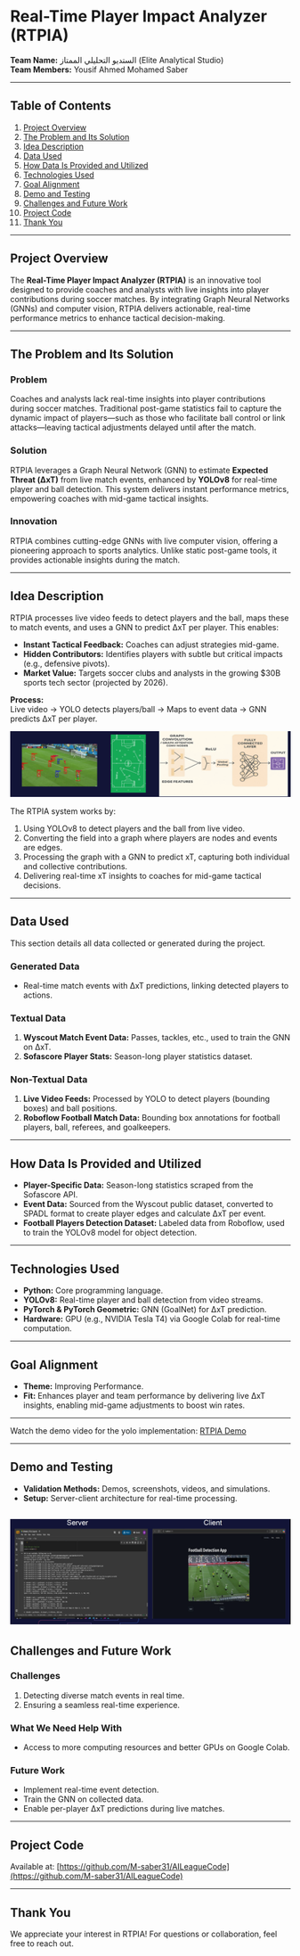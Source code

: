 # Real-Time Player Impact Analyzer (RTPIA)

**Team Name:** اﻟﺴﺘﺪﻳﻮ اﻟﺘﺤﻠﻴﻠﻲ اﻟﻤﻤﺘﺎز (Elite Analytical Studio)  
**Team Members:** Yousif Ahmed Mohamed Saber  

---

## Table of Contents
1. [Project Overview](#project-overview)
2. [The Problem and Its Solution](#the-problem-and-its-solution)
3. [Idea Description](#idea-description)
4. [Data Used](#data-used)
5. [How Data Is Provided and Utilized](#how-data-is-provided-and-utilized)
6. [Technologies Used](#technologies-used)
7. [Goal Alignment](#goal-alignment)
8. [Demo and Testing](#demo-and-testing)
9. [Challenges and Future Work](#challenges-and-future-work)
10. [Project Code](#project-code)
11. [Thank You](#thank-you)

---

## Project Overview
The **Real-Time Player Impact Analyzer (RTPIA)** is an innovative tool designed to provide coaches and analysts with live insights into player contributions during soccer matches. By integrating Graph Neural Networks (GNNs) and computer vision, RTPIA delivers actionable, real-time performance metrics to enhance tactical decision-making.

---

## The Problem and Its Solution

### Problem
Coaches and analysts lack real-time insights into player contributions during soccer matches. Traditional post-game statistics fail to capture the dynamic impact of players—such as those who facilitate ball control or link attacks—leaving tactical adjustments delayed until after the match.

### Solution
RTPIA leverages a Graph Neural Network (GNN) to estimate **Expected Threat (ΔxT)** from live match events, enhanced by **YOLOv8** for real-time player and ball detection. This system delivers instant performance metrics, empowering coaches with mid-game tactical insights.

### Innovation
RTPIA combines cutting-edge GNNs with live computer vision, offering a pioneering approach to sports analytics. Unlike static post-game tools, it provides actionable insights during the match.

---

## Idea Description
RTPIA processes live video feeds to detect players and the ball, maps these to match events, and uses a GNN to predict ΔxT per player. This enables:
- **Instant Tactical Feedback:** Coaches can adjust strategies mid-game.
- **Hidden Contributors:** Identifies players with subtle but critical impacts (e.g., defensive pivots).
- **Market Value:** Targets soccer clubs and analysts in the growing $30B sports tech sector (projected by 2026).

**Process:**  
Live video → YOLO detects players/ball → Maps to event data → GNN predicts ΔxT per player.

![Screenshot of Demo](images/workflow.png)

The RTPIA system works by:

1. Using YOLOv8 to detect players and the ball from live video.
2. Converting the field into a graph where players are nodes and events are edges.
3. Processing the graph with a GNN to predict xT, capturing both individual and collective contributions.
4. Delivering real-time xT insights to coaches for mid-game tactical decisions.

---

## Data Used
This section details all data collected or generated during the project.

### Generated Data
- Real-time match events with ΔxT predictions, linking detected players to actions.

### Textual Data
1. **Wyscout Match Event Data:** Passes, tackles, etc., used to train the GNN on ΔxT.
2. **Sofascore Player Stats:** Season-long player statistics dataset.

### Non-Textual Data
1. **Live Video Feeds:** Processed by YOLO to detect players (bounding boxes) and ball positions.
2. **Roboflow Football Match Data:** Bounding box annotations for football players, ball, referees, and goalkeepers.

---

## How Data Is Provided and Utilized
- **Player-Specific Data:** Season-long statistics scraped from the Sofascore API.
- **Event Data:** Sourced from the Wyscout public dataset, converted to SPADL format to create player edges and calculate ΔxT per event.
- **Football Players Detection Dataset:** Labeled data from Roboflow, used to train the YOLOv8 model for object detection.

---

## Technologies Used
- **Python:** Core programming language.
- **YOLOv8:** Real-time player and ball detection from video streams.
- **PyTorch & PyTorch Geometric:** GNN (GoalNet) for ΔxT prediction.
- **Hardware:** GPU (e.g., NVIDIA Tesla T4) via Google Colab for real-time computation.

---

## Goal Alignment
- **Theme:** Improving Performance.
- **Fit:** Enhances player and team performance by delivering live ΔxT insights, enabling mid-game adjustments to boost win rates.

---

Watch the demo video for the yolo implementation: [RTPIA Demo](https://drive.google.com/file/d/13ji9yTMq4pa77tCjHZ9ifZaiewJjfJ71/view?resourcekey)

---

## Demo and Testing
- **Validation Methods:** Demos, screenshots, videos, and simulations.
- **Setup:** Server-client architecture for real-time processing.


![Screenshot of Demo](images/demo.png)
---

## Challenges and Future Work

### Challenges
1. Detecting diverse match events in real time.
2. Ensuring a seamless real-time experience.

### What We Need Help With
- Access to more computing resources and better GPUs on Google Colab.

### Future Work
- Implement real-time event detection.
- Train the GNN on collected data.
- Enable per-player ΔxT predictions during live matches.

---

## Project Code
Available at: [https://github.com/M-saber31/AILeagueCode](https://github.com/M-saber31/AILeagueCode)

---

## Thank You
We appreciate your interest in RTPIA! For questions or collaboration, feel free to reach out.